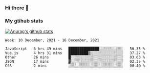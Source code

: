 ### Hi there 👋

### My gtihub stats

[![Anurag's github stats](https://github-readme-stats.vercel.app/api?username=gaozhidong)](https://github.com/gaozhidong/github-readme-stats)

<!--START_SECTION:waka-->
```text
Week: 10 December, 2021 - 16 December, 2021

JavaScript   6 hrs 49 mins   ██████████████░░░░░░░░░░░   56.35 % 
Vue.js       4 hrs 31 mins   █████████▒░░░░░░░░░░░░░░░   37.27 % 
Other        26 mins         █░░░░░░░░░░░░░░░░░░░░░░░░   03.63 % 
JSON         17 mins         ▓░░░░░░░░░░░░░░░░░░░░░░░░   02.35 % 
CSS          2 mins          ░░░░░░░░░░░░░░░░░░░░░░░░░   00.40 % 
```
<!--END_SECTION:waka-->
